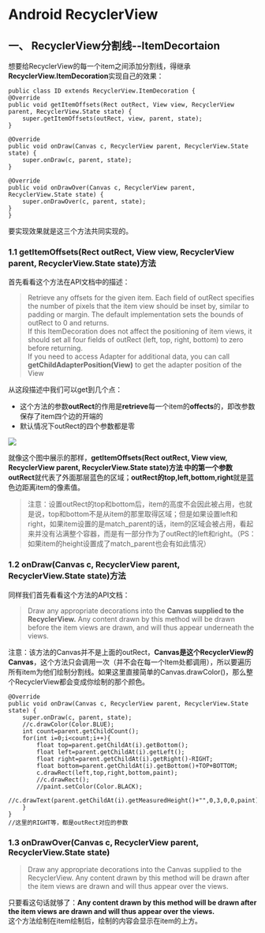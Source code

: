 # Android RecyclerView  
## 一、 RecyclerView分割线--ItemDecortaion  
想要给RecyclerView的每一个item之间添加分割线，得继承**RecyclerView.ItemDecoration**实现自己的效果：  
	
	public class ID extends RecyclerView.ItemDecoration {
    @Override
    public void getItemOffsets(Rect outRect, View view, RecyclerView parent, RecyclerView.State state) {
        super.getItemOffsets(outRect, view, parent, state);
    }

    @Override
    public void onDraw(Canvas c, RecyclerView parent, RecyclerView.State state) {
        super.onDraw(c, parent, state);
    }

    @Override
    public void onDrawOver(Canvas c, RecyclerView parent, RecyclerView.State state) {
        super.onDrawOver(c, parent, state);
    }
	}  
要实现效果就是这三个方法共同实现的。  

### 1.1 getItemOffsets(Rect outRect, View view, RecyclerView parent, RecyclerView.State state)方法  
首先看看这个方法在API文档中的描述：  

>Retrieve any offsets for the given item. Each field of outRect specifies the number of pixels that the item view should be inset by, similar to padding or margin. The default implementation sets the bounds of outRect to 0 and returns.  
If this ItemDecoration does not affect the positioning of item views, it should set all four fields of outRect (left, top, right, bottom) to zero before returning.  
If you need to access Adapter for additional data, you can call **getChildAdapterPosition(View)** to get the adapter position of the View  

从这段描述中我们可以get到几个点：  

* 这个方法的参数**outRect**的作用是**retrieve**每一个item的**offects**的，即改参数保存了item四个边的开端的  
* 默认情况下outRect的四个参数都是零  

![](https://user-gold-cdn.xitu.io/2017/5/3/0648d136fb6b45563986e78b4ac8f838?imageView2/0/w/1280/h/960/format/webp/ignore-error/1)  

就像这个图中展示的那样，**getItemOffsets(Rect outRect, View view, RecyclerView parent, RecyclerView.State state)方法  **中的第一个参数**outRect**就代表了外面那层蓝色的区域；**outRect的top,left,bottom,right**就是蓝色边距离item的像素值。  

>注意：设置outRect的top和bottom后，item的高度不会因此被占用，也就是说，top和bottom不是从item的那里取得区域；但是如果设置left和right，如果item设置的是match_parent的话，item的区域会被占用，看起来并没有沾满整个容器，而是有一部分作为了outRect的left和right。（PS：如果item的height设置成了match_parent也会有如此情况）  

### 1.2 onDraw(Canvas c, RecyclerView parent, RecyclerView.State state)方法  
同样我们首先看看这个方法的API文档：  

>Draw any appropriate decorations into the **Canvas supplied to the RecyclerView.** Any content drawn by this method will be drawn before the item views are drawn, and will thus appear underneath the views.  

注意：该方法的Canvas并不是上面的outRect，**Canvas是这个RecyclerView的Canvas**，这个方法只会调用一次（并不会在每一个Item处都调用），所以要遍历所有item为他们绘制分割线。如果这里直接简单的Canvas.drawColor()，那么整个RecyclerView都会变成你绘制的那个颜色。  

	@Override
    public void onDraw(Canvas c, RecyclerView parent, RecyclerView.State state) {
        super.onDraw(c, parent, state);
        //c.drawColor(Color.BLUE);
        int count=parent.getChildCount();
        for(int i=0;i<count;i++){
            float top=parent.getChildAt(i).getBottom();
            float left=parent.getChildAt(i).getLeft();
            float right=parent.getChildAt(i).getRight()-RIGHT;
            float bottom=parent.getChildAt(i).getBottom()+TOP+BOTTOM;
            c.drawRect(left,top,right,bottom,paint);
            //c.drawRect();
            //paint.setColor(Color.BLACK);
            //c.drawText(parent.getChildAt(i).getMeasuredHeight()+"",0,3,0,0,paint);
        }
    }
	//这里的RIGHT等，都是outRect对应的参数
### 1.3 onDrawOver(Canvas c, RecyclerView parent, RecyclerView.State state)  
>Draw any appropriate decorations into the Canvas supplied to the RecyclerView. Any content drawn by this method will be drawn after the item views are drawn and will thus appear over the views.  

只要看这句话就够了：**Any content drawn by this method will be drawn after the item views are drawn and will thus appear over the views.**  
这个方法绘制在item绘制后，绘制的内容会显示在item的上方。

